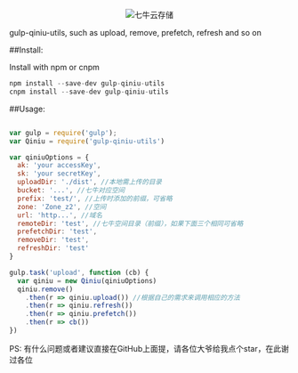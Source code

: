 
<p align="center"><img src="http://assets.qiniu.com/qiniu-409x220.png" alt="七牛云存储"></p>
gulp-qiniu-utils, such as upload, remove, prefetch, refresh and so on

##Install:

Install with npm or cnpm

```js
npm install --save-dev gulp-qiniu-utils
cnpm install --save-dev gulp-qiniu-utils
```

##Usage:

```js

var gulp = require('gulp');
var Qiniu = require('gulp-qiniu-utils')

var qiniuOptions = {
  ak: 'your accessKey',
  sk: 'your secretKey',
  uploadDir: './dist', //本地需上传的目录
  bucket: '...', //七牛对应空间
  prefix: 'test/', //上传时添加的前缀，可省略
  zone: 'Zone_z2', //空间
  url: 'http...', //域名
  remoteDir: 'test', //七牛空间目录（前缀），如果下面三个相同可省略
  prefetchDir: 'test',
  removeDir: 'test',
  refreshDir: 'test'
}

gulp.task('upload', function (cb) {
  var qiniu = new Qiniu(qiniuOptions)
  qiniu.remove()
    .then(r => qiniu.upload()) //根据自己的需求来调用相应的方法
    .then(r => qiniu.refresh())
    .then(r => qiniu.prefetch())
    .then(r => cb())
})

```

PS: 有什么问题或者建议直接在GitHub上面提，请各位大爷给我点个star，在此谢过各位